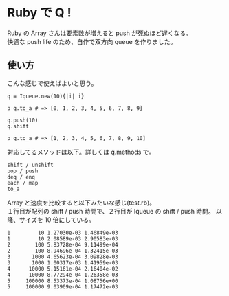 # Ruby で Q !

Ruby の Array さんは要素数が増えると push が死ぬほど遅くなる。  
快適な push life のため、自作で双方向 queue を作りました。  

## 使い方
こんな感じで使えばよいと思う。

    q = Iqueue.new(10){|i| i}

    p q.to_a # => [0, 1, 2, 3, 4, 5, 6, 7, 8, 9]

    q.push(10)
    q.shift

    p q.to_a # => [1, 2, 3, 4, 5, 6, 7, 8, 9, 10]

対応してるメソッドは以下。詳しくは q.methods で。

    shift / unshift
    pop / push
    deq / enq
    each / map
    to_a

Array と速度を比較すると以下みたいな感じ(test.rb)。  
１行目が配列の shift / push 時間で、２行目が Iqueue の shift / push 時間。
以降、サイズを 10 倍にしている。  

    1         10 1.27030e-03 1.46849e-03
    1         10 2.08589e-03 2.90583e-03
    2        100 5.83728e-04 9.11499e-04
    2        100 8.94696e-04 1.32415e-03
    3       1000 4.65623e-04 3.09828e-03
    3       1000 1.00317e-03 1.41959e-03
    4      10000 5.15161e-04 2.16404e-02
    4      10000 8.77294e-04 1.26358e-03
    5     100000 8.53373e-04 1.08756e+00
    5     100000 9.03909e-04 1.17472e-03
